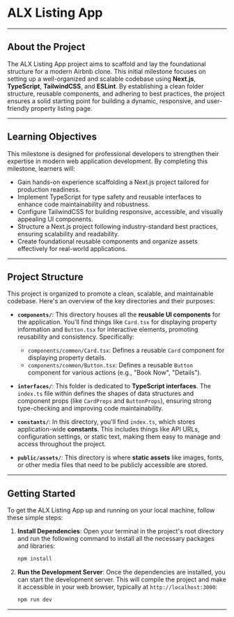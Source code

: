 # ALX Listing App

---

## About the Project

The ALX Listing App project aims to scaffold and lay the foundational structure for a modern Airbnb clone. This initial milestone focuses on setting up a well-organized and scalable codebase using **Next.js**, **TypeScript**, **TailwindCSS**, and **ESLint**. By establishing a clean folder structure, reusable components, and adhering to best practices, the project ensures a solid starting point for building a dynamic, responsive, and user-friendly property listing page.

---

## Learning Objectives

This milestone is designed for professional developers to strengthen their expertise in modern web application development. By completing this milestone, learners will:

* Gain hands-on experience scaffolding a Next.js project tailored for production readiness.
* Implement TypeScript for type safety and reusable interfaces to enhance code maintainability and robustness.
* Configure TailwindCSS for building responsive, accessible, and visually appealing UI components.
* Structure a Next.js project following industry-standard best practices, ensuring scalability and readability.
* Create foundational reusable components and organize assets effectively for real-world applications.

---

## Project Structure

This project is organized to promote a clean, scalable, and maintainable codebase. Here's an overview of the key directories and their purposes:

* **`components/`**: This directory houses all the **reusable UI components** for the application. You'll find things like `Card.tsx` for displaying property information and `Button.tsx` for interactive elements, promoting reusability and consistency. Specifically:
    * `components/common/Card.tsx`: Defines a reusable `Card` component for displaying property details.
    * `components/common/Button.tsx`: Defines a reusable `Button` component for various actions (e.g., "Book Now", "Details").

* **`interfaces/`**: This folder is dedicated to **TypeScript interfaces**. The `index.ts` file within defines the shapes of data structures and component props (like `CardProps` and `ButtonProps`), ensuring strong type-checking and improving code maintainability.

* **`constants/`**: In this directory, you'll find `index.ts`, which stores application-wide **constants**. This includes things like API URLs, configuration settings, or static text, making them easy to manage and access throughout the project.

* **`public/assets/`**: This directory is where **static assets** like images, fonts, or other media files that need to be publicly accessible are stored.

---

## Getting Started

To get the ALX Listing App up and running on your local machine, follow these simple steps:

1.  **Install Dependencies**:
    Open your terminal in the project's root directory and run the following command to install all the necessary packages and libraries:
    ```bash
    npm install
    ```

2.  **Run the Development Server**:
    Once the dependencies are installed, you can start the development server. This will compile the project and make it accessible in your web browser, typically at `http://localhost:3000`:
    ```bash
    npm run dev
    ```

---